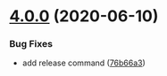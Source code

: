 # [4.0.0](https://github.com/textlint-ja/textlint-rule-preset-ja-technical-writing/compare/v4.0.0-beta.0...v4.0.0) (2020-06-10)


### Bug Fixes

* add release command ([76b66a3](https://github.com/textlint-ja/textlint-rule-preset-ja-technical-writing/commit/76b66a3f63a2f7aadc71af0951d13fa1e896e0cc))



